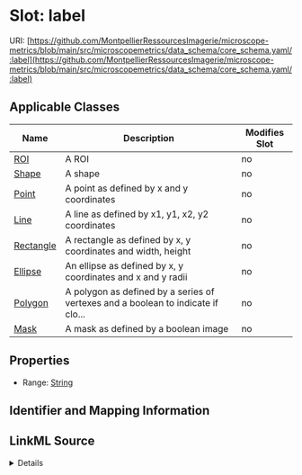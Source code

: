 # Slot: label

URI: [https://github.com/MontpellierRessourcesImagerie/microscope-metrics/blob/main/src/microscopemetrics/data_schema/core_schema.yaml/:label](https://github.com/MontpellierRessourcesImagerie/microscope-metrics/blob/main/src/microscopemetrics/data_schema/core_schema.yaml/:label)



<!-- no inheritance hierarchy -->




## Applicable Classes

| Name | Description | Modifies Slot |
| --- | --- | --- |
[ROI](ROI.md) | A ROI |  no  |
[Shape](Shape.md) | A shape |  no  |
[Point](Point.md) | A point as defined by x and y coordinates |  no  |
[Line](Line.md) | A line as defined by x1, y1, x2, y2 coordinates |  no  |
[Rectangle](Rectangle.md) | A rectangle as defined by x, y coordinates and width, height |  no  |
[Ellipse](Ellipse.md) | An ellipse as defined by x, y coordinates and x and y radii |  no  |
[Polygon](Polygon.md) | A polygon as defined by a series of vertexes and a boolean to indicate if clo... |  no  |
[Mask](Mask.md) | A mask as defined by a boolean image |  no  |







## Properties

* Range: [String](String.md)





## Identifier and Mapping Information








## LinkML Source

<details>
```yaml
name: label
alias: label
domain_of:
- ROI
- Shape
range: string

```
</details>